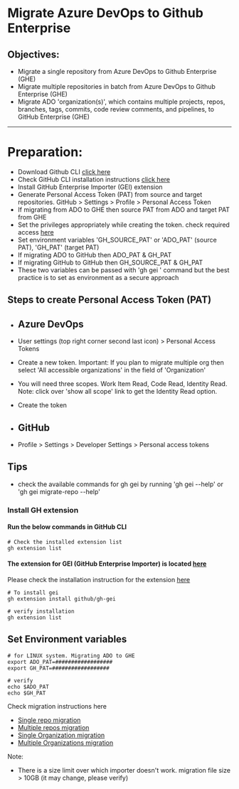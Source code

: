 # Migrate Azure DevOps to Github Enterprise
## Objectives:
- Migrate a single repository from Azure DevOps to Github Enterprise (GHE)
- Migrate multiple repositories in batch from Azure DevOps to Github Enterprise (GHE)
- Migrate ADO 'organization(s)', which contains multiple projects, repos, branches, tags, commits, code review comments,  and pipelines, to GitHub Enterprise (GHE)
-----------------

# Preparation:
- Download Github CLI [click here](https://cli.github.com/)
- Check GitHub CLI installation instructions [click here](https://github.com/cli/cli#readme)
- Install GitHub Enterprise Importer (GEI) extension
- Generate Personal Access Token (PAT) from source and target repositories. GitHub > Settings > Profile > Personal Access Token
- If migrating from ADO to GHE then source PAT from ADO and target PAT from GHE
- Set the privileges appropriately while creating the token. check required access [here](https://docs.github.com/en/migrations/using-github-enterprise-importer/preparing-to-migrate-with-github-enterprise-importer/managing-access-for-github-enterprise-importer#required-roles-for-github)
- Set environment variables 'GH_SOURCE_PAT' or 'ADO_PAT' (source PAT), 'GH_PAT' (target PAT)
- If migrating ADO to GitHub then ADO_PAT & GH_PAT
- If migrating GitHub to GitHub then GH_SOURCE_PAT & GH_PAT
- These two variables can be passed with 'gh gei ' command but the best practice is to set as environment as a secure approach

## Steps to create Personal Access Token (PAT) 
- ## Azure DevOps
 - User settings (top right corner second last icon) > Personal Access Tokens
 - Create a new token. Important: If you plan to migrate multiple org then select 'All accessible organizations' in the field of 'Organization'
 - You will need three scopes. Work Item Read, Code Read, Identity Read. Note: click over 'show all scope' link to get the Identity Read option.
 - Create the token
  
- ## GitHub
 - Profile > Settings > Developer Settings > Personal access tokens
 
    
## Tips
- check the available commands for gh gei by running 'gh gei --help' or 'gh gei migrate-repo --help'

### Install GH extension
#### Run the below commands in GitHub CLI
```
# Check the installed extension list
gh extension list
```
#### The extension for GEI (GitHub Enterprise Importer) is located [here](https://github.com/github/gh-gei)
Please check the installation instruction for the extension [here](https://github.com/github/gh-gei#readme)

```
# To install gei
gh extension install github/gh-gei

# verify installation
gh extension list
```

## Set Environment variables
```
# for LINUX system. Migrating ADO to GHE
export ADO_PAT=##################
export GH_PAT=##################

# verify
echo $ADO_PAT
echo $GH_PAT
```
Check migration instructions here
- [Single repo migration](https://github.com/e2eSolutionArchitect/migrate-ado-to-ghe/blob/main/single-repo-migration.md)
- [Multiple repos migration](https://github.com/e2eSolutionArchitect/migrate-ado-to-ghe/blob/main/multiple-repos-migration.md)
- [Single Organization migration](#)
- [Multiple Organizations migration](#)

Note: 
- There is a size limit over which importer doesn't work. migration file size > 10GB (it may change, please verify)
